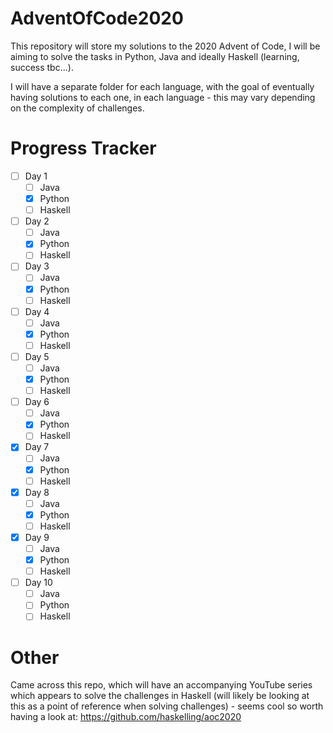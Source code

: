 # AdventOfCode2020

This repository will store my solutions to the 2020 Advent of Code, I will be aiming to solve the tasks in Python, Java and ideally Haskell (learning, success tbc...).

I will have a separate folder for each language, with the goal of eventually having solutions to each one, in each language - this may vary depending on the complexity of challenges.

# Progress Tracker
- [ ] Day 1
  - [ ] Java
  - [x] Python
  - [ ] Haskell
- [ ] Day 2
  -  [ ] Java
  -  [x] Python
  -  [ ] Haskell
- [ ] Day 3
  - [ ] Java
  - [x] Python
  - [ ] Haskell
- [ ] Day 4
  - [ ] Java
  - [x] Python
  - [ ] Haskell
- [ ] Day 5
  - [ ] Java
  - [x] Python
  - [ ] Haskell
- [ ] Day 6
  - [ ] Java
  - [x] Python
  - [ ] Haskell
- [x] Day 7 
  - [ ] Java
  - [x] Python
  - [ ] Haskell
- [x] Day 8
  - [ ] Java
  - [x] Python
  - [ ] Haskell
- [x] Day 9
  - [ ] Java
  - [x] Python
  - [ ] Haskell
- [ ] Day 10
  - [ ] Java
  - [ ] Python
  - [ ] Haskell

# Other
Came across this repo, which will have an accompanying YouTube series which appears to solve the challenges in Haskell (will likely be looking at this as a point of reference when solving challenges) - seems cool so worth having a look at: https://github.com/haskelling/aoc2020

